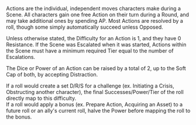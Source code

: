 Actions are the individual, independent moves characters make during a Scene. All characters gain one free Action on their turn during a Round, and may take additional ones by spending AP. Most Actions are resolved by a roll, though some simply automatically succeed unless Opposed.

Unless otherwise stated, the Difficulty for an Action is 1, and they have 0 Resistance. If the Scene was Escalated when it was started, Actions within the Scene must have a minimum required Tier equal to the number of Escalations.

The Dice or Power of an Action can be raised by a total of 2, up to the Soft Cap of both, by accepting Distraction.

If a roll would create a set D/R/S for a challenge (ex. Initiating a Crisis, Obstructing another character), the final Successes/Power/Tier of the roll directly map to this difficulty.  
If a roll would apply a bonus (ex. Prepare Action, Acquiring an Asset) to a future roll or an ally's current roll, halve the Power before mapping the roll to the bonus.